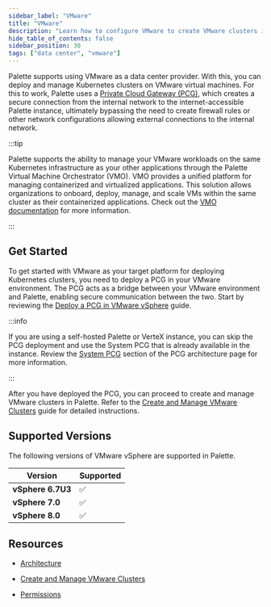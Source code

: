 ```yaml
---
sidebar_label: "VMware"
title: "VMware"
description: "Learn how to configure VMware to create VMware clusters in Palette."
hide_table_of_contents: false
sidebar_position: 30
tags: ["data center", "vmware"]
---
```


Palette supports using VMware as a data center provider. With this, you can deploy and manage Kubernetes clusters on
VMware virtual machines. For this to work, Palette uses a [Private Cloud Gateway (PCG)](../../pcg/architecture.md),
which creates a secure connection from the internal network to the internet-accessible Palette instance, ultimately
bypassing the need to create firewall rules or other network configurations allowing external connections to the
internal network.

:::tip

Palette supports the ability to manage your VMware workloads on the same Kubernetes infrastructure as your other
applications through the Palette Virtual Machine Orchestrator (VMO). VMO provides a unified platform for managing
containerized and virtualized applications. This solution allows organizations to onboard, deploy, manage, and scale VMs
within the same cluster as their containerized applications. Check out the
[VMO documentation](../../../vm-management/vm-management.md) for more information.

:::

## Get Started

To get started with VMware as your target platform for deploying Kubernetes clusters, you need to deploy a PCG in your
VMware environment. The PCG acts as a bridge between your VMware environment and Palette, enabling secure communication
between the two. Start by reviewing the [Deploy a PCG in VMware vSphere](../../pcg/deploy-pcg/vmware.md) guide.

:::info

If you are using a self-hosted Palette or VerteX instance, you can skip the PCG deployment and use the System PCG that
is already available in the instance. Review the [System PCG](../../pcg/architecture.md#system-private-gateway) section
of the PCG architecture page for more information.

:::

After you have deployed the PCG, you can proceed to create and manage VMware clusters in Palette. Refer to the
[Create and Manage VMware Clusters](create-manage-vmware-clusters.md) guide for detailed instructions.

## Supported Versions

The following versions of VMware vSphere are supported in Palette.

| **Version**       | **Supported** |
| ----------------- | ------------- |
| **vSphere 6.7U3** | ✅            |
| **vSphere 7.0**   | ✅            |
| **vSphere 8.0**   | ✅            |

## Resources

- [Architecture](architecture.md)

- [Create and Manage VMware Clusters](create-manage-vmware-clusters.md)

- [Permissions](permissions.md)
